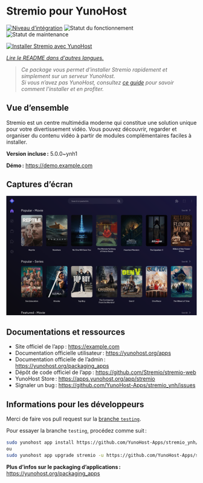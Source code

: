 <!--
Nota bene : ce README est automatiquement généré par <https://github.com/YunoHost/apps/tree/master/tools/readme_generator>
Il NE doit PAS être modifié à la main.
-->

# Stremio pour YunoHost

[![Niveau d’intégration](https://dash.yunohost.org/integration/stremio.svg)](https://ci-apps.yunohost.org/ci/apps/stremio/) ![Statut du fonctionnement](https://ci-apps.yunohost.org/ci/badges/stremio.status.svg) ![Statut de maintenance](https://ci-apps.yunohost.org/ci/badges/stremio.maintain.svg)

[![Installer Stremio avec YunoHost](https://install-app.yunohost.org/install-with-yunohost.svg)](https://install-app.yunohost.org/?app=stremio)

*[Lire le README dans d'autres langues.](./ALL_README.md)*

> *Ce package vous permet d’installer Stremio rapidement et simplement sur un serveur YunoHost.*  
> *Si vous n’avez pas YunoHost, consultez [ce guide](https://yunohost.org/install) pour savoir comment l’installer et en profiter.*

## Vue d’ensemble

Stremio est un centre multimédia moderne qui constitue une solution unique pour votre divertissement vidéo. Vous pouvez découvrir, regarder et organiser du contenu vidéo à partir de modules complémentaires faciles à installer.


**Version incluse :** 5.0.0~ynh1

**Démo :** <https://demo.example.com>

## Captures d’écran

![Capture d’écran de Stremio](./doc/screenshots/screenshot.png)

## Documentations et ressources

- Site officiel de l’app : <https://example.com>
- Documentation officielle utilisateur : <https://yunohost.org/apps>
- Documentation officielle de l’admin : <https://yunohost.org/packaging_apps>
- Dépôt de code officiel de l’app : <https://github.com/Stremio/stremio-web>
- YunoHost Store : <https://apps.yunohost.org/app/stremio>
- Signaler un bug : <https://github.com/YunoHost-Apps/stremio_ynh/issues>

## Informations pour les développeurs

Merci de faire vos pull request sur la [branche `testing`](https://github.com/YunoHost-Apps/stremio_ynh/tree/testing).

Pour essayer la branche `testing`, procédez comme suit :

```bash
sudo yunohost app install https://github.com/YunoHost-Apps/stremio_ynh/tree/testing --debug
ou
sudo yunohost app upgrade stremio -u https://github.com/YunoHost-Apps/stremio_ynh/tree/testing --debug
```

**Plus d’infos sur le packaging d’applications :** <https://yunohost.org/packaging_apps>
